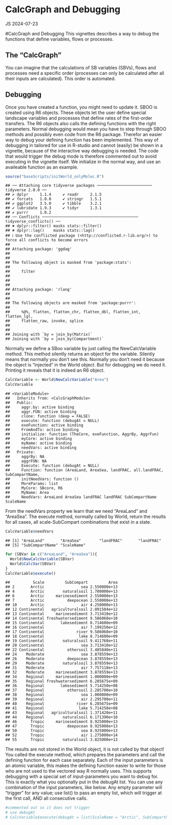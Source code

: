 CalcGraph and Debugging
================
JS
2024-07-23

\#CalcGraph and Debugging This vignettes describes a way to debug the
functions that define variables, flows or processes.

## The “CalcGraph”

You can imagine that the calculations of SB variables (SBVs), flows and
processes need a specific order (processes can only be calculated after
all their inputs are calculated). This order is automated.

## Debugging

Once you have created a function, you might need to update it. SBOO is
created using R6 objects. These objects let the user define special
landscape variables and processes that define rates of the first-order
transfers. The R6 objects also calls the defining functions with the
right parameters. Normal debugging would mean you have to step through
SBOO methods and possibly even code from the R6 package. Therefor an
easier way to debug your defining function has been implemented. This
way of debugging in tailored for use in R-studio and cannot (easily) be
shown in a vignette, because of the interactive way debugging is needed.
The code that would trigger the debug mode is therefore commented out to
avoid executing in the vignette itself. We initialize in the normal way,
and use an availeable function as an example.

``` r
source("baseScripts/initWorld_onlyMolec.R")
```

    ## ── Attaching core tidyverse packages ──────────────────────── tidyverse 2.0.0 ──
    ## ✔ dplyr     1.1.4     ✔ readr     2.1.5
    ## ✔ forcats   1.0.0     ✔ stringr   1.5.1
    ## ✔ ggplot2   3.5.0     ✔ tibble    3.2.1
    ## ✔ lubridate 1.9.3     ✔ tidyr     1.3.1
    ## ✔ purrr     1.0.2     
    ## ── Conflicts ────────────────────────────────────────── tidyverse_conflicts() ──
    ## ✖ dplyr::filter() masks stats::filter()
    ## ✖ dplyr::lag()    masks stats::lag()
    ## ℹ Use the conflicted package (<http://conflicted.r-lib.org/>) to force all conflicts to become errors
    ## 
    ## Attaching package: 'ggdag'
    ## 
    ## 
    ## The following object is masked from 'package:stats':
    ## 
    ##     filter
    ## 
    ## 
    ## 
    ## Attaching package: 'rlang'
    ## 
    ## 
    ## The following objects are masked from 'package:purrr':
    ## 
    ##     %@%, flatten, flatten_chr, flatten_dbl, flatten_int, flatten_lgl,
    ##     flatten_raw, invoke, splice
    ## 
    ## 
    ## Joining with `by = join_by(Matrix)`
    ## Joining with `by = join_by(Compartment)`

Normally we define a SBoo variable by just calling the NewCalcVariable
method. This method silently returns an object for the variable.
Silently means that normally you don’t see this. Normally you don’t need
it because the object is “injected” in the World object. But for
debugging we do need it. Printing it reveals that it is indeed an R6
object.

``` r
CalcVariable <- World$NewCalcVariable("Area")
CalcVariable
```

    ## <VariableModule>
    ##   Inherits from: <CalcGraphModule>
    ##   Public:
    ##     aggr.by: active binding
    ##     aggr.FUN: active binding
    ##     clone: function (deep = FALSE) 
    ##     execute: function (debugAt = NULL) 
    ##     exeFunction: active binding
    ##     FromAndTo: active binding
    ##     initialize: function (TheCore, exeFunction, AggrBy, AggrFun) 
    ##     myCore: active binding
    ##     myName: active binding
    ##     needVars: active binding
    ##   Private:
    ##     aggrBy: NA
    ##     aggrFUN: NA
    ##     Execute: function (debugAt = NULL) 
    ##     Function: function (AreaLand, AreaSea, landFRAC, all.landFRAC, SubCompartName, 
    ##     initNeedVars: function () 
    ##     MoreParams: list
    ##     MyCore: SBcore, R6
    ##     MyName: Area
    ##     NeedVars: AreaLand AreaSea landFRAC landFRAC SubCompartName ScaleName

From the needVars property we learn that we need “AreaLand” and
“AreaSea”. The execute method, normally called by World, return the
results for all cases, all scale-SubCompart combinations that exist in a
state.

``` r
CalcVariable$needVars
```

    ## [1] "AreaLand"       "AreaSea"        "landFRAC"       "landFRAC"      
    ## [5] "SubCompartName" "ScaleName"

``` r
for (SBVar in c("AreaLand", "AreaSea")){
  World$NewCalcVariable(SBVar)
  World$CalcVar(SBVar)
}
CalcVariable$execute()
```

    ##          Scale         SubCompart         Area
    ## 2       Arctic                sea 2.550000e+13
    ## 4       Arctic        naturalsoil 1.700000e+13
    ## 6       Arctic     marinesediment 2.550000e+13
    ## 7       Arctic          deepocean 2.550000e+13
    ## 10      Arctic                air 4.250000e+13
    ## 12 Continental   agriculturalsoil 2.091504e+12
    ## 13 Continental     marinesediment 3.713410e+12
    ## 14 Continental freshwatersediment 9.586060e+10
    ## 15 Continental       lakesediment 8.714600e+09
    ## 16 Continental                air 7.199250e+12
    ## 17 Continental              river 9.586060e+10
    ## 18 Continental               lake 8.714600e+09
    ## 19 Continental        naturalsoil 9.411768e+11
    ## 20 Continental                sea 3.713410e+12
    ## 22 Continental          othersoil 3.485840e+11
    ## 24    Moderate                sea 3.878559e+13
    ## 26    Moderate          deepocean 3.878559e+13
    ## 29    Moderate        naturalsoil 3.878559e+13
    ## 31    Moderate                air 7.757118e+13
    ## 32    Moderate     marinesediment 3.878559e+13
    ## 34    Regional     marinesediment 1.000000e+09
    ## 35    Regional freshwatersediment 6.285675e+09
    ## 36    Regional       lakesediment 5.714250e+08
    ## 37    Regional          othersoil 2.285700e+10
    ## 38    Regional                sea 1.000000e+09
    ## 39    Regional                air 2.295700e+11
    ## 40    Regional              river 6.285675e+09
    ## 41    Regional               lake 5.714250e+08
    ## 43    Regional   agriculturalsoil 1.371420e+11
    ## 44    Regional        naturalsoil 6.171390e+10
    ## 46      Tropic     marinesediment 8.925000e+13
    ## 47      Tropic          deepocean 8.925000e+13
    ## 50      Tropic                sea 8.925000e+13
    ## 52      Tropic                air 1.275000e+14
    ## 55      Tropic        naturalsoil 3.825000e+13

The results are not stored in the World object, it is not called by that
object! You called the execute method, which prepares the parameters and
call the defining function for each case separately. Each of the input
parameters is an atomic variable, this makes the defining function
easier to write for those who are not used to the vectored way R
normally uses. This supports debugging with a special set of
input-parameters you want to debug for. This is exactly what you
optionally put in the debugAt list. You can use any combination of the
input parameters, like below. Any empty parameter will “trigger” for any
value; use list() to pass an empty list, which will trigger at the first
call, AND all consecutive calls.

``` r
#commented out so it does not trigger
# use debugAt
# CalcVariable$execute(debugAt = list(ScaleName = "Arctic", SubCompartName = "deepocean"))
```
